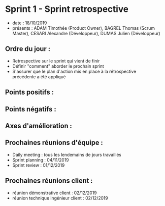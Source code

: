 # Sprint 1 - Sprint retrospective 

+ date : 18/10/2019 
+ présents : ADAM Timothée (Product Owner), BAGREL Thomas (Scrum Master), CESARI Alexandre (Développeur), DUMAS Julien (Développeur)


## Ordre du jour : 
+ Retrospective sur le sprint qui vient de finir
+ Définir "comment" aborder le prochain sprint
+ S'assurer que le plan d'action mis en place à la rétrospective précédente a été appliqué

## Points positifs :

## Points négatifs :

## Axes d'amélioration :

## Prochaines réunions d'équipe :

+ Daily meeting : tous les lendemains de jours travaillés
+ Sprint planning : 04/11/2019 
+ Sprint review : 01/12/2019

## Prochaines réunions client : 

+ réunion démonstrative client : 02/12/2019
+ réunion technique ingénieur client : 02/12/2019